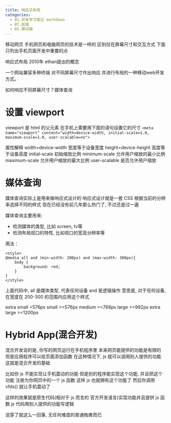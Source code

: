 ```yaml
---
title: 响应式布局
categories:
  - 01.开发学习笔记 markdown
  - 07.前端
  - 05.移动端
---
```


移动网页
手机网页和电脑网页的技术是一样的
区别仅在屏幕尺寸和交互方式
下面只列出手机页面开发中重要的点

响应式布局 2010年 ethan提出的概念

一个网站兼容多种终端
对不同屏幕尺寸作出响应 并进行布局的一种移动web开发方式。

如何响应不同屏幕尺寸？媒体查询

# 设置 viewport
viewport 是 html 的父元素
在手机上需要用下面的语句设置它的尺寸
`<meta name="viewport" content="width=device-width, initial-scale=1.0, maximum-scale=1.0, user-scalable=no">`

属性解释
width=device-width      宽度等于设备宽度
height=device-height    高度等于设备高度
initial-scale           初始缩放比例
minimum-scale           允许用户缩放的最小比例
maximum-scale           允许用户缩放的最大比例
user-scalable           是否允许用户缩放

# 媒体查询
媒体查询实际上是用来做响应式设计的
响应式设计就是一套 CSS 根据当前的分辨率选择不同的样式
现在已经没有前几年那么热门了, 不过还是过一遍

媒体查询主要用来:
- 检测媒体的类型, 比如 screen, tv等
- 检测布局视口的特性, 比如视口的宽高分辨率等

用法：

```
<style>
@media all and (min-width: 200px) and (max-width: 300px){
    body {
        background: red;
    }
}
</style>
```

上面代码中, all 是媒体类型, 代表任何设备
and 是逻辑操作
意思是, 对于任何设备, 在宽度在 200-300 的范围内应用这个样式

extra small <576px
small >=576px
medium >=768px
large >=992px
extra large >=1200px


# Hybrid App(混合开发)
混合开发说的是, 你写的网页运行在手机程序里
本来网页能提供的功能是有限的
但是应用程序可以给页面添加函数
在这种情况下, js 就可以调用别人提供的功能
这就是混合开发的基础

比如你 js 不能实现让手机震动的功能
但是别的程序能实现这个功能, 并且把这个功能
注册为你网页中的一个 js 函数
这样 js 也就拥有这个功能了
然后你调用 vfds() 就让手机震动了

这样的效果就是原生代码(相对于 js 而言的
官方开发语言)实现功能并且提供 js 函数
js 代码用别人提供的功能写逻辑

说穿了就这么一回事, 无任何难度的普通掏粪而已
